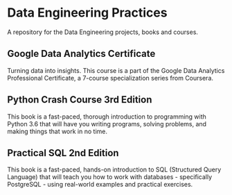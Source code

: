 # Data Engineering Practices

A repository for the Data Engineering projects, books and courses.

## Google Data Analytics Certificate

Turning data into insights. This course is a part of the Google Data Analytics Professional Certificate, a 7-course specialization series from Coursera.

## Python Crash Course 3rd Edition

This book is a fast-paced, thorough introduction to programming with Python 3.6 that will have you writing programs, solving problems, and making things that work in no time.

## Practical SQL 2nd Edition

This book is a fast-paced, hands-on introduction to SQL (Structured Query Language) that will teach you how to work with databases - specifically PostgreSQL - using real-world examples and practical exercises.
